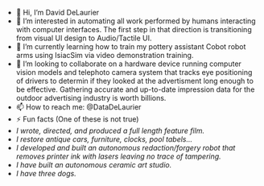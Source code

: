 - 👋 Hi, I’m David DeLaurier
- 👀 I’m interested in automating all work performed by humans interacting with computer interfaces. The first step in that direction is transitioning from visual UI design to Audio/Tactile UI.
- 🌱 I’m currently learning how to train my pottery assistant Cobot robot arms using IsiacSim via video demonstration training.
- 💞️ I’m looking to collaborate on a hardware device running computer vision models and telephoto camera system that tracks eye positioning of drivers to determin if they looked at the advertisment long enough to be effective. Gathering accurate and up-to-date impression data for the outdoor advertising industry is worth billions.
- 📫 How to reach me: @DataDeLaurier
- ⚡ Fun facts (One of these is not true)
- *I wrote, directed, and produced a full length feature film.*
- *I restore antique cars, furniture, clocks, pool tabels...*
- *I developed and built an autonomous redaction/forgery robot that removes printer ink with lasers leaving no trace of tampering.*
- *I have built an autonomous ceramic art studio.*
- *I have three dogs.*

